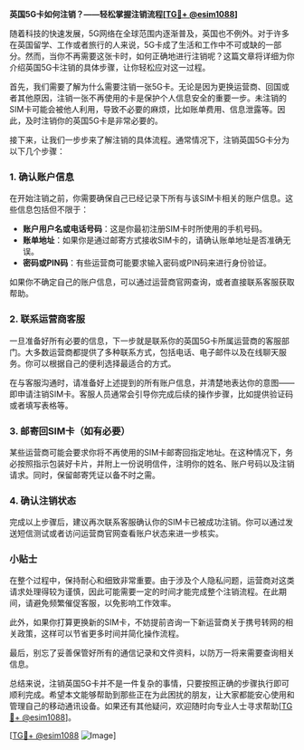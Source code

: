 **英国5G卡如何注销？——轻松掌握注销流程[[TG💪+ @esim1088](https://t.me/s/esim1088)]**

随着科技的快速发展，5G网络在全球范围内逐渐普及，英国也不例外。对于许多在英国留学、工作或者旅行的人来说，5G卡成了生活和工作中不可或缺的一部分。然而，当你不再需要这张卡时，如何正确地进行注销呢？这篇文章将详细为你介绍英国5G卡注销的具体步骤，让你轻松应对这一过程。

首先，我们需要了解为什么需要注销一张5G卡。无论是因为更换运营商、回国或者其他原因，注销一张不再使用的卡是保护个人信息安全的重要一步。未注销的SIM卡可能会被他人利用，导致不必要的麻烦，比如账单费用、信息泄露等。因此，及时注销你的英国5G卡是非常必要的。

接下来，让我们一步步来了解注销的具体流程。通常情况下，注销英国5G卡分为以下几个步骤：

### 1. 确认账户信息

在开始注销之前，你需要确保自己已经记录下所有与该SIM卡相关的账户信息。这些信息包括但不限于：

- **账户用户名或电话号码**：这是你最初注册SIM卡时所使用的手机号码。
- **账单地址**：如果你是通过邮寄方式接收SIM卡的，请确认账单地址是否准确无误。
- **密码或PIN码**：有些运营商可能要求输入密码或PIN码来进行身份验证。

如果你不确定自己的账户信息，可以通过运营商官网查询，或者直接联系客服获取帮助。

### 2. 联系运营商客服

一旦准备好所有必要的信息，下一步就是联系你的英国5G卡所属运营商的客服部门。大多数运营商都提供了多种联系方式，包括电话、电子邮件以及在线聊天服务。你可以根据自己的便利选择最适合的方式。

在与客服沟通时，请准备好上述提到的所有账户信息，并清楚地表达你的意图——即申请注销SIM卡。客服人员通常会引导你完成后续的操作步骤，比如提供验证码或者填写表格等。

### 3. 邮寄回SIM卡（如有必要）

某些运营商可能会要求你将不再使用的SIM卡邮寄回指定地址。在这种情况下，务必按照指示包装好卡片，并附上一份说明信件，注明你的姓名、账户号码以及注销请求。同时，保留邮寄凭证以备不时之需。

### 4. 确认注销状态

完成以上步骤后，建议再次联系客服确认你的SIM卡已被成功注销。你可以通过发送短信测试或者访问运营商官网查看账户状态来进一步核实。

### 小贴士

在整个过程中，保持耐心和细致非常重要。由于涉及个人隐私问题，运营商对这类请求处理得较为谨慎，因此可能需要一定的时间才能完成整个注销流程。在此期间，请避免频繁催促客服，以免影响工作效率。

此外，如果你打算更换新的SIM卡，不妨提前咨询一下新运营商关于携号转网的相关政策，这样可以节省更多时间并简化操作流程。

最后，别忘了妥善保管好所有的通信记录和文件资料，以防万一将来需要查询相关信息。

总结来说，注销英国5G卡并不是一件复杂的事情，只要按照正确的步骤执行即可顺利完成。希望本文能够帮助到那些正在为此困扰的朋友，让大家都能安心使用和管理自己的移动通讯设备。如果还有其他疑问，欢迎随时向专业人士寻求帮助[[TG💪+ @esim1088](https://t.me/s/esim1088)]。

[[TG💪+ @esim1088](https://t.me/s/esim1088) ![Image](https://i.postimg.cc/4NQfJmqS/Snipaste-2025-05-13-00-14-12.png)]
